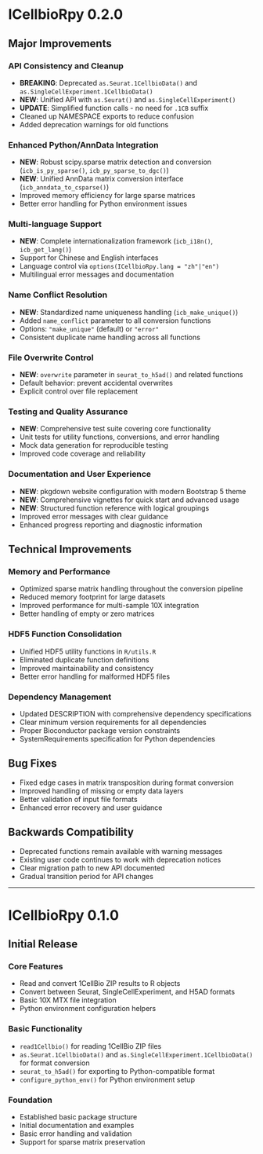 # ICellbioRpy 0.2.0

## Major Improvements

### API Consistency and Cleanup
* **BREAKING**: Deprecated `as.Seurat.1CellbioData()` and `as.SingleCellExperiment.1CellbioData()`
* **NEW**: Unified API with `as.Seurat()` and `as.SingleCellExperiment()`
* **UPDATE**: Simplified function calls - no need for `.1CB` suffix
* Cleaned up NAMESPACE exports to reduce confusion
* Added deprecation warnings for old functions

### Enhanced Python/AnnData Integration
* **NEW**: Robust scipy.sparse matrix detection and conversion (`icb_is_py_sparse()`, `icb_py_sparse_to_dgc()`)
* **NEW**: Unified AnnData matrix conversion interface (`icb_anndata_to_csparse()`)
* Improved memory efficiency for large sparse matrices
* Better error handling for Python environment issues

### Multi-language Support
* **NEW**: Complete internationalization framework (`icb_i18n()`, `icb_get_lang()`)
* Support for Chinese and English interfaces
* Language control via `options(ICellbioRpy.lang = "zh"|"en")`
* Multilingual error messages and documentation

### Name Conflict Resolution
* **NEW**: Standardized name uniqueness handling (`icb_make_unique()`)
* Added `name_conflict` parameter to all conversion functions
* Options: `"make_unique"` (default) or `"error"`
* Consistent duplicate name handling across all functions

### File Overwrite Control
* **NEW**: `overwrite` parameter in `seurat_to_h5ad()` and related functions
* Default behavior: prevent accidental overwrites
* Explicit control over file replacement

### Testing and Quality Assurance
* **NEW**: Comprehensive test suite covering core functionality
* Unit tests for utility functions, conversions, and error handling
* Mock data generation for reproducible testing
* Improved code coverage and reliability

### Documentation and User Experience
* **NEW**: pkgdown website configuration with modern Bootstrap 5 theme
* **NEW**: Comprehensive vignettes for quick start and advanced usage
* **NEW**: Structured function reference with logical groupings
* Improved error messages with clear guidance
* Enhanced progress reporting and diagnostic information

## Technical Improvements

### Memory and Performance
* Optimized sparse matrix handling throughout the conversion pipeline
* Reduced memory footprint for large datasets
* Improved performance for multi-sample 10X integration
* Better handling of empty or zero matrices

### HDF5 Function Consolidation
* Unified HDF5 utility functions in `R/utils.R`
* Eliminated duplicate function definitions
* Improved maintainability and consistency
* Better error handling for malformed HDF5 files

### Dependency Management
* Updated DESCRIPTION with comprehensive dependency specifications
* Clear minimum version requirements for all dependencies
* Proper Bioconductor package version constraints
* SystemRequirements specification for Python dependencies

## Bug Fixes
* Fixed edge cases in matrix transposition during format conversion
* Improved handling of missing or empty data layers
* Better validation of input file formats
* Enhanced error recovery and user guidance

## Backwards Compatibility
* Deprecated functions remain available with warning messages
* Existing user code continues to work with deprecation notices
* Clear migration path to new API documented
* Gradual transition period for API changes

---

# ICellbioRpy 0.1.0

## Initial Release

### Core Features
* Read and convert 1CellBio ZIP results to R objects
* Convert between Seurat, SingleCellExperiment, and H5AD formats
* Basic 10X MTX file integration
* Python environment configuration helpers

### Basic Functionality
* `read1Cellbio()` for reading 1CellBio ZIP files
* `as.Seurat.1CellbioData()` and `as.SingleCellExperiment.1CellbioData()` for format conversion
* `seurat_to_h5ad()` for exporting to Python-compatible format
* `configure_python_env()` for Python environment setup

### Foundation
* Established basic package structure
* Initial documentation and examples
* Basic error handling and validation
* Support for sparse matrix preservation

